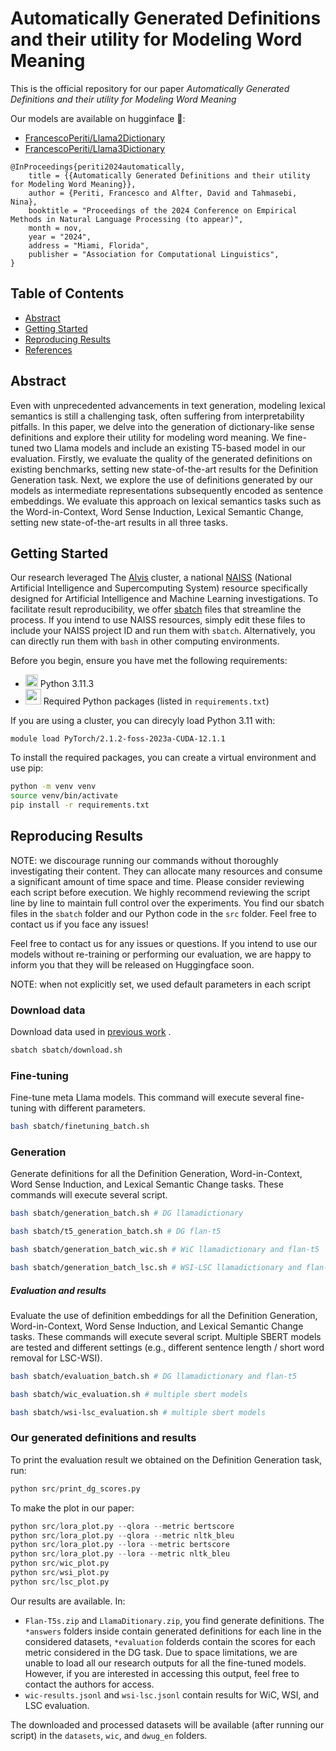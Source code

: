 # Automatically Generated Definitions and their utility for Modeling Word Meaning
This is the official repository for our paper _Automatically Generated Definitions and their utility for Modeling Word Meaning_

Our models are available on hugginface 🤗: 
- [FrancescoPeriti/Llama2Dictionary](https://huggingface.co/FrancescoPeriti/Llama2Dictionary)
- [FrancescoPeriti/Llama3Dictionary](https://huggingface.co/FrancescoPeriti/Llama3Dictionary)

```
@InProceedings{periti2024automatically,
    title = {{Automatically Generated Definitions and their utility for Modeling Word Meaning}}, 
    author = {Periti, Francesco and Alfter, David and Tahmasebi, Nina},
    booktitle = "Proceedings of the 2024 Conference on Empirical Methods in Natural Language Processing (to appear)",
    month = nov,
    year = "2024",
    address = "Miami, Florida",
    publisher = "Association for Computational Linguistics",
}
```

## Table of Contents
- [Abstract](#abstract)
- [Getting Started](#getting-started)
- [Reproducing Results](#reproducing-results)
- [References](#references)

## Abstract
Even with unprecedented advancements in text generation, modeling lexical semantics is still a challenging task, often suffering from interpretability pitfalls. In this paper, we delve into the generation of dictionary-like sense definitions and explore their utility for modeling word meaning. We fine-tuned two Llama models and include an existing T5-based model in our evaluation. Firstly, we evaluate the quality of the generated definitions on existing benchmarks, setting new state-of-the-art results for the Definition Generation task. Next, we explore the use of definitions generated by our models as intermediate representations subsequently encoded as sentence embeddings. We evaluate this approach on lexical semantics tasks such as the Word-in-Context, Word Sense Induction, Lexical Semantic Change, setting new state-of-the-art results in all three tasks. 

## Getting Started
Our research leveraged The <a href="https://www.c3se.chalmers.se/about/Alvis/">Alvis</a> cluster, a national <a href="https://www.naiss.se/">NAISS</a> (National Artificial Intelligence and Supercomputing System) resource specifically designed for Artificial Intelligence and Machine Learning investigations. To facilitate result reproducibility, we offer <a href="https://slurm.schedmd.com/sbatch.html">sbatch</a> files that streamline the process. If you intend to use NAISS resources, simply edit these files to include your NAISS project ID and run them with `sbatch`. Alternatively, you can directly run them with `bash` in other computing environments. 

Before you begin, ensure you have met the following requirements:
- <img src="https://miro.medium.com/v2/resize:fit:1400/1*lSTuwS4exV_s__kcShxk8w.png" width="20" height="20"> Python 3.11.3
- <img src="https://cdn-images-1.medium.com/max/580/0*Kt5_0uGLlCFAgbt6.png" width="25" height="25"> Required Python packages (listed in `requirements.txt`)

If you are using a cluster, you can direcyly load Python 3.11 with:

```module load PyTorch/2.1.2-foss-2023a-CUDA-12.1.1```

To install the required packages, you can create a virtual environment and use pip:

```bash
python -m venv venv
source venv/bin/activate
pip install -r requirements.txt
```

## Reproducing Results
NOTE: we discourage running our commands without thoroughly investigating their content. They can allocate many resources and consume a significant amount of time space and time. Please consider reviewing each script before execution. We highly recommend reviewing the script line by line to maintain full control over the experiments. 
You find our sbatch files in the `sbatch` folder and our Python code in the `src` folder. Feel free to contact us if you face any issues!

Feel free to contact us for any issues or questions. If you intend to use our models without re-training or performing our evaluation, we are happy to inform you that they will be released on Huggingface soon. 

NOTE: when not explicitly set, we used default parameters in each script

### Download data
Download data used in <a href="https://aclanthology.org/2023.acl-long.176/">previous work</a> . 
```bash 
sbatch sbatch/download.sh
```

### Fine-tuning
Fine-tune meta Llama models. This command will execute several fine-tuning with different parameters. 
```bash 
bash sbatch/finetuning_batch.sh
```

### Generation
Generate definitions for all the Definition Generation, Word-in-Context, Word Sense Induction, and Lexical Semantic Change tasks. These commands will execute several script. 
```bash 
bash sbatch/generation_batch.sh # DG llamadictionary
```
```bash 
bash sbatch/t5_generation_batch.sh # DG flan-t5
```
```bash 
bash sbatch/generation_batch_wic.sh # WiC llamadictionary and flan-t5
```
```bash 
bash sbatch/generation_batch_lsc.sh # WSI-LSC llamadictionary and flan-t5
```

##### Evaluation and results
Evaluate the use of definition embeddings for all the Definition Generation, Word-in-Context, Word Sense Induction, and Lexical Semantic Change tasks. These commands will execute several script. Multiple SBERT models are tested and different settings (e.g., different sentence length / short word removal for LSC-WSI).

```bash 
bash sbatch/evaluation_batch.sh # DG llamadictionary and flan-t5
```
```bash 
bash sbatch/wic_evaluation.sh # multiple sbert models
```
```bash 
bash sbatch/wsi-lsc_evaluation.sh # multiple sbert models
```

### Our generated definitions and results
To print the evaluation result we obtained on the Definition Generation task, run:
```python 
python src/print_dg_scores.py
```
To make the plot in our paper:
```python 
python src/lora_plot.py --qlora --metric bertscore
python src/lora_plot.py --qlora --metric nltk_bleu
python src/lora_plot.py --lora --metric bertscore
python src/lora_plot.py --lora --metric nltk_bleu
python src/wic_plot.py
python src/wsi_plot.py
python src/lsc_plot.py
```

Our results are available. In:
- `Flan-T5s.zip` and `LlamaDitionary.zip`, you find generate definitions. The `*answers` folders inside contain generated definitions for each line in the considered datasets, `*evaluation` folderds contain the scores for each metric considered in the DG task. Due to space limitations, we are unable to load all our research outputs for all the fine-tuned models. However, if you are interested in accessing this output, feel free to contact the authors for access.
- `wic-results.jsonl` and `wsi-lsc.jsonl` contain results for WiC, WSI, and LSC evaluation.

The downloaded and processed datasets will be available (after running our script) in the `datasets`, `wic`, and `dwug_en` folders. 


